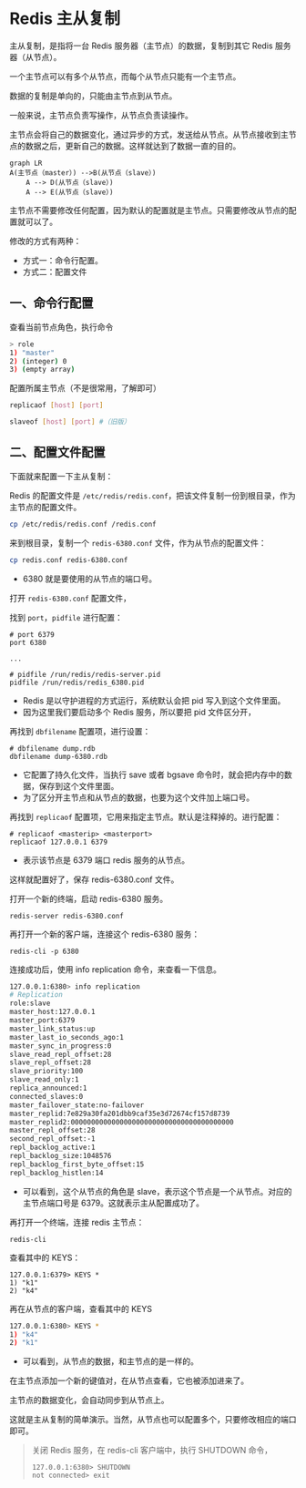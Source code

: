 # Redis 主从复制

主从复制，是指将一台 Redis 服务器（主节点）的数据，复制到其它 Redis 服务器（从节点）。

一个主节点可以有多个从节点，而每个从节点只能有一个主节点。

数据的复制是单向的，只能由主节点到从节点。

一般来说，主节点负责写操作，从节点负责读操作。

主节点会将自己的数据变化，通过异步的方式，发送给从节点。从节点接收到主节点的数据之后，更新自己的数据。这样就达到了数据一直的目的。

```mermaid
graph LR
A(主节点（master）) -->B(从节点（slave）)
    A --> D(从节点（slave）)
    A --> E(从节点（slave）)
```

主节点不需要修改任何配置，因为默认的配置就是主节点。只需要修改从节点的配置就可以了。

修改的方式有两种：

- 方式一：命令行配置。
- 方式二：配置文件

## 一、命令行配置

查看当前节点角色，执行命令

```bash
> role
1) "master"
2) (integer) 0
3) (empty array)
```

配置所属主节点（不是很常用，了解即可）

```bash
replicaof [host] [port]

slaveof [host] [port] #（旧版）
```

## 二、配置文件配置

下面就来配置一下主从复制：

Redis 的配置文件是 `/etc/redis/redis.conf`，把该文件复制一份到根目录，作为主节点的配置文件。

```bash
cp /etc/redis/redis.conf /redis.conf
```

来到根目录，复制一个 `redis-6380.conf` 文件，作为从节点的配置文件：

```bash
cp redis.conf redis-6380.conf
```

- 6380 就是要使用的从节点的端口号。

打开 `redis-6380.conf` 配置文件，

找到 `port`，`pidfile` 进行配置：

```shell
# port 6379
port 6380

...

# pidfile /run/redis/redis-server.pid
pidfile /run/redis/redis_6380.pid
```

- Redis 是以守护进程的方式运行，系统默认会把 pid 写入到这个文件里面。
- 因为这里我们要启动多个 Redis 服务，所以要把 pid 文件区分开，

再找到 `dbfilename` 配置项，进行设置：

```shell
# dbfilename dump.rdb
dbfilename dump-6380.rdb
```

- 它配置了持久化文件，当执行 save 或者 bgsave 命令时，就会把内存中的数据，保存到这个文件里面。
- 为了区分开主节点和从节点的数据，也要为这个文件加上端口号。

再找到 `replicaof` 配置项，它用来指定主节点。默认是注释掉的。进行配置：

```shell
# replicaof <masterip> <masterport>
replicaof 127.0.0.1 6379
```

- 表示该节点是 6379 端口 redis 服务的从节点。

这样就配置好了，保存 redis-6380.conf 文件。

打开一个新的终端，启动 redis-6380 服务。

```shell
redis-server redis-6380.conf
```

再打开一个新的客户端，连接这个 redis-6380 服务：

```shell
redis-cli -p 6380
```

连接成功后，使用 info replication 命令，来查看一下信息。

```bash
127.0.0.1:6380> info replication
# Replication
role:slave
master_host:127.0.0.1
master_port:6379
master_link_status:up
master_last_io_seconds_ago:1
master_sync_in_progress:0
slave_read_repl_offset:28
slave_repl_offset:28
slave_priority:100
slave_read_only:1
replica_announced:1
connected_slaves:0
master_failover_state:no-failover
master_replid:7e829a30fa201dbb9caf35e3d72674cf157d8739
master_replid2:0000000000000000000000000000000000000000
master_repl_offset:28
second_repl_offset:-1
repl_backlog_active:1
repl_backlog_size:1048576
repl_backlog_first_byte_offset:15
repl_backlog_histlen:14
```

- 可以看到，这个从节点的角色是 slave，表示这个节点是一个从节点。对应的主节点端口号是 6379。这就表示主从配置成功了。

再打开一个终端，连接 redis 主节点：

```shell
redis-cli
```

查看其中的 KEYS：

```shell
127.0.0.1:6379> KEYS *
1) "k1"
2) "k4"
```

再在从节点的客户端，查看其中的 KEYS

```bash
127.0.0.1:6380> KEYS *
1) "k4"
2) "k1"
```

- 可以看到，从节点的数据，和主节点的是一样的。

在主节点添加一个新的键值对，在从节点查看，它也被添加进来了。

主节点的数据变化，会自动同步到从节点上。

这就是主从复制的简单演示。当然，从节点也可以配置多个，只要修改相应的端口即可。

> 关闭 Redis 服务，在 redis-cli 客户端中，执行 SHUTDOWN 命令，
>
> ```shell
> 127.0.0.1:6380> SHUTDOWN
> not connected> exit
> ```
